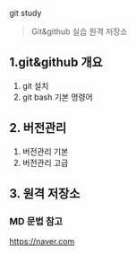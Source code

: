 git study
> Git&github 실습 원격 저장소

## 1.git&github 개요
1) git 설치
2) git bash 기본 명령어

## 2. 버전관리
1) 버전관리 기본
2) 버전관리 고급

## 3. 원격 저장소


### MD 문법 참고
https://naver.com
